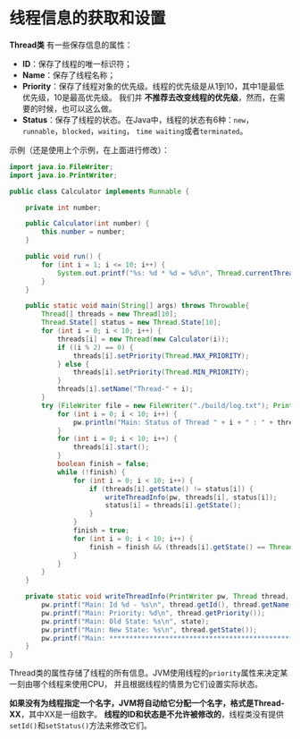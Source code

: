 线程信息的获取和设置
==================================================
**Thread类** 有一些保存信息的属性：
+ **ID**：保存了线程的唯一标识符；
+ **Name**：保存了线程名称；
+ **Priority**：保存了线程对象的优先级。线程的优先级是从1到10，其中1是最低优先级，10是最高优先级。
我们并 **不推荐去改变线程的优先级**，然而，在需要的时候，也可以这么做。
+ **Status**：保存了线程的状态。在Java中，线程的状态有6种：`new`，`runnable`，`blocked`，`waiting`，
`time waiting`或者`terminated`。

示例（还是使用上个示例，在上面进行修改）：
```java
import java.io.FileWriter;
import java.io.PrintWriter;

public class Calculator implements Runnable {

    private int number;

    public Calculator(int number) {
        this.number = number;
    }

    public void run() {
        for (int i = 1; i <= 10; i++) {
            System.out.printf("%s: %d * %d = %d\n", Thread.currentThread().getName(), number, i, i * number);
        }
    }

    public static void main(String[] args) throws Throwable{
        Thread[] threads = new Thread[10];
        Thread.State[] status = new Thread.State[10];
        for (int i = 0; i < 10; i++) {
            threads[i] = new Thread(new Calculator(i));
            if ((i % 2) == 0) {
                threads[i].setPriority(Thread.MAX_PRIORITY);
            } else {
                threads[i].setPriority(Thread.MIN_PRIORITY);
            }
            threads[i].setName("Thread-" + i);
        }
        try (FileWriter file = new FileWriter("./build/log.txt"); PrintWriter pw = new PrintWriter(file)) {
            for (int i = 0; i < 10; i++) {
                pw.println("Main: Status of Thread " + i + " : " + threads[i].getState());
            }
            for (int i = 0; i < 10; i++) {
                threads[i].start();
            }
            boolean finish = false;
            while (!finish) {
                for (int i = 0; i < 10; i++) {
                    if (threads[i].getState() != status[i]) {
                        writeThreadInfo(pw, threads[i], status[i]);
                        status[i] = threads[i].getState();
                    }
                }
                finish = true;
                for (int i = 0; i < 10; i++) {
                    finish = finish && (threads[i].getState() == Thread.State.TERMINATED);
                }
            }
        }
    }

    private static void writeThreadInfo(PrintWriter pw, Thread thread, Thread.State state) {
        pw.printf("Main: Id %d - %s\n", thread.getId(), thread.getName());
        pw.printf("Main: Priority: %d\n", thread.getPriority());
        pw.printf("Main: Old State: %s\n", state);
        pw.printf("Main: New State: %s\n", thread.getState());
        pw.printf("Main: *************************************************\n");
    }
}
```
Thread类的属性存储了线程的所有信息。JVM使用线程的`priority`属性来决定某一刻由哪个线程来使用CPU，
并且根据线程的情景为它们设置实际状态。

**如果没有为线程指定一个名字，JVM将自动给它分配一个名字，格式是Thread-XX**，其中XX是一组数字。
**线程的ID和状态是不允许被修改的**，线程类没有提供`setId()`和`setStatus()`方法来修改它们。
